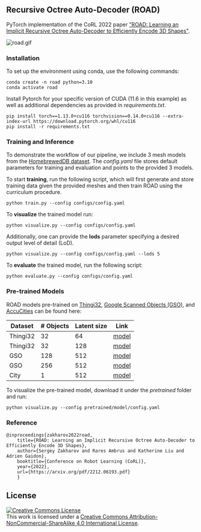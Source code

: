 ## Recursive Octree Auto-Decoder (ROAD)

PyTorch implementation of the CoRL 2022 paper ["ROAD: Learning an Implicit Recursive Octree
Auto-Decoder to Efficiently Encode 3D Shapes"](https://zakharos.github.io/projects/road/).

![road.gif](media/road.gif)

### Installation

To set up the environment using conda, use the following commands:

```
conda create -n road python=3.10
conda activate road
```

Install Pytorch for your specific version of CUDA (11.6 in this example) as well as additional dependencies as provided
in _requirements.txt_.

```
pip install torch==1.13.0+cu116 torchvision==0.14.0+cu116 --extra-index-url https://download.pytorch.org/whl/cu116
pip install -r requirements.txt
```

### Training and Inference

To demonstrate the workflow of our pipeline, we include 3 mesh models from
the [HomebrewedDB dataset](https://campar.in.tum.de/personal/ilic/homebreweddb/index.html).
The _config.yaml_ file stores default parameters for training and evaluation and points to the provided 3 models.

To start **training**, run the following script, which will first generate and store training data given the provided
meshes and then train ROAD using the curriculum procedure.

```
python train.py --config configs/config.yaml
```

To **visualize** the trained model run:

```
python visualize.py --config configs/config.yaml
```

Additionally, one can provide the **lods** parameter specifying a desired output level of detail (LoD).

```
python visualize.py --config configs/config.yaml --lods 5
```

To **evaluate** the trained model, run the following script:

```
python evaluate.py --config configs/config.yaml
```

### Pre-trained Models

ROAD models pre-trained
on [Thingi32](https://ten-thousand-models.appspot.com/), [Google Scanned Objects (GSO)](https://goo.gle/scanned-objects),
and [AccuCities](https://www.accucities.com/) can be found here:

| Dataset  | # Objects | Latent size | Link                                                                                           |
|----------|-----------|-------------|------------------------------------------------------------------------------------------------|
| Thingi32 | 32        | 64          | [model](https://s3.amazonaws.com/tri-ml-public.s3.amazonaws.com/github/road/thingi32_l64.zip)  |
| Thingi32 | 32        | 128         | [model](https://s3.amazonaws.com/tri-ml-public.s3.amazonaws.com/github/road/thingi32_l128.zip) |
| GSO      | 128       | 512         | [model](https://s3.amazonaws.com/tri-ml-public.s3.amazonaws.com/github/road/gso128_l512.zip)   |
| GSO      | 256       | 512         | [model](https://s3.amazonaws.com/tri-ml-public.s3.amazonaws.com/github/road/gso256_l512.zip)   |
| City     | 1         | 512         | [model](https://s3.amazonaws.com/tri-ml-public.s3.amazonaws.com/github/road/city_l512.zip)     |

To visualize the pre-trained model, download it under the _pretrained_ folder and run:

```
python visualize.py --config pretrained/model/config.yaml
```

### Reference

```
@inproceedings{zakharov2022road,
    title={ROAD: Learning an Implicit Recursive Octree Auto-Decoder to Efficiently Encode 3D Shapes},
    author={Sergey Zakharov and Rares Ambrus and Katherine Liu and Adrien Gaidon},
    booktitle={Conference on Robot Learning (CoRL)},
    year={2022},
    url={https://arxiv.org/pdf/2212.06193.pdf}
    }
```

## License

<a rel="license" href="http://creativecommons.org/licenses/by-nc-sa/4.0/"><img alt="Creative Commons License" style="border-width:0" src="https://i.creativecommons.org/l/by-nc-sa/4.0/88x31.png" /></a><br />
This work is licensed under a <a rel="license" href="http://creativecommons.org/licenses/by-nc-sa/4.0/">Creative Commons
Attribution-NonCommercial-ShareAlike 4.0 International License</a>.